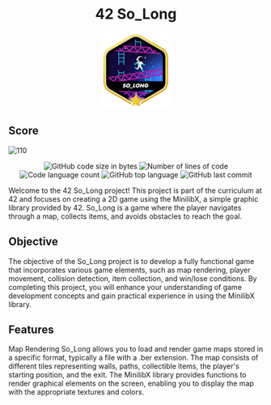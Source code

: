 <div align="center">

<h1> 42 So_Long </h1>

<a href="https://github.com/simon-zerisenay/42_So_Long">![42 Badge](https://github.com/mcombeau/mcombeau/blob/main/42_badges/so_longm.png)</a>

</div>
<label>
	<h2> Score </h2>	
	<img alt="110" style="width: 100px;height: 70px" src="https://github.com/simon-zerisenay/simon-zerisenay/blob/main/110.png"/>
</label>

<p align="center">
	<img alt="GitHub code size in bytes" src="https://img.shields.io/github/languages/code-size/imafancydev/so_Long?color=lightblue" />
	<img alt="Number of lines of code" src="https://img.shields.io/tokei/lines/github/imafancydev/so_Long?color=critical" />
	<img alt="Code language count" src="https://img.shields.io/github/languages/count/imafancydev/so_Long?color=yellow" />
	<img alt="GitHub top language" src="https://img.shields.io/github/languages/top/imafancydev/so_Long?color=blue" />
	<img alt="GitHub last commit" src="https://img.shields.io/github/last-commit/imafancydev/so_Long?color=green" />
</p>

Welcome to the 42 So_Long project! This project is part of the curriculum at 42 and focuses on creating a 2D game using the MinilibX, a simple graphic library provided by 42. So_Long is a game where the player navigates through a map, collects items, and avoids obstacles to reach the goal.

<h2>Objective</h2>
The objective of the So_Long project is to develop a fully functional game that incorporates various game elements, such as map rendering, player movement, collision detection, item collection, and win/lose conditions. By completing this project, you will enhance your understanding of game development concepts and gain practical experience in using the MinilibX library.

<h2>Features</h2>
Map Rendering
So_Long allows you to load and render game maps stored in a specific format, typically a file with a .ber extension. The map consists of different tiles representing walls, paths, collectible items, the player's starting position, and the exit. The MinilibX library provides functions to render graphical elements on the screen, enabling you to display the map with the appropriate textures and colors.
